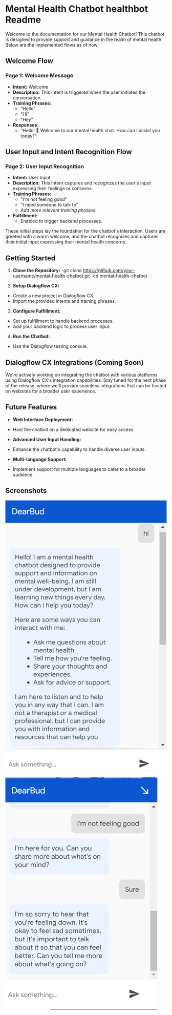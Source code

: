 # Mental Health Chatbot healthbot Readme

Welcome to the documentation for our Mental Health Chatbot! This chatbot is designed to provide support and guidance in the realm of mental health. Below are the implemented flows as of now:

## Welcome Flow

### Page 1: Welcome Message

- **Intent:** Welcome
- **Description:** This intent is triggered when the user initiates the conversation.
- **Training Phrases:**
  - "Hello"
  - "Hi"
  - "Hey"
- **Responses:**
  - "Hello! 🌟 Welcome to our mental health chat. How can I assist you today?"

## User Input and Intent Recognition Flow

### Page 2: User Input Recognition

- **Intent:** User Input
- **Description:** This intent captures and recognizes the user's input expressing their feelings or concerns.
- **Training Phrases:**
  - "I'm not feeling good"
  - "I need someone to talk to"
  - *Add more relevant training phrases*
- **Fulfillment:**
  - Enabled to trigger backend processes.

These initial steps lay the foundation for the chatbot's interaction. Users are greeted with a warm welcome, and the chatbot recognizes and captures their initial input expressing their mental health concerns.

## Getting Started

1. **Clone the Repository:**
   -git clone https://github.com/your-username/mental-health-chatbot.git
   -cd mental-health-chatbot

2. **Setup Dialogflow CX:**
- Create a new project in Dialogflow CX.
- Import the provided intents and training phrases.

3. **Configure Fulfillment:**
- Set up fulfillment to handle backend processes.
- Add your backend logic to process user input.

4. **Run the Chatbot:**
- Use the Dialogflow testing console.

## Dialogflow CX Integrations (Coming Soon)

We're actively working on integrating the chatbot with various platforms using Dialogflow CX's integration capabilities. Stay tuned for the next phase of the release, where we'll provide seamless integrations that can be hosted on websites for a broader user experience.

## Future Features

- **Web Interface Deployment:**
- Host the chatbot on a dedicated website for easy access.

- **Advanced User Input Handling:**
- Enhance the chatbot's capability to handle diverse user inputs.

- **Multi-language Support:**
- Implement support for multiple languages to cater to a broader audience.

## Screenshots
![alt text](https://github.com/schaaya/healthbot/blob/main/Screenshot%202023-11-06%20212848.png)
![alt text](https://github.com/schaaya/healthbot/blob/main/Screenshot%202023-11-06%20213048.png)



